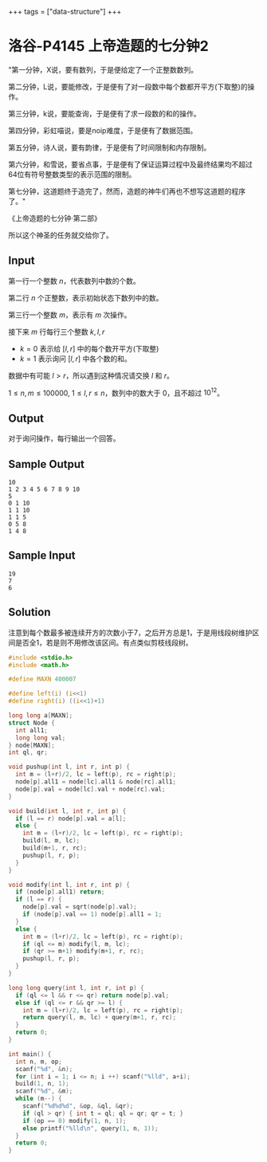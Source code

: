 +++
tags = ["data-structure"]
+++

# 洛谷-P4145 上帝造题的七分钟2

"第一分钟，X说，要有数列，于是便给定了一个正整数数列。

第二分钟，L说，要能修改，于是便有了对一段数中每个数都开平方(下取整)的操作。

第三分钟，k说，要能查询，于是便有了求一段数的和的操作。

第四分钟，彩虹喵说，要是noip难度，于是便有了数据范围。

第五分钟，诗人说，要有韵律，于是便有了时间限制和内存限制。

第六分钟，和雪说，要省点事，于是便有了保证运算过程中及最终结果均不超过64位有符号整数类型的表示范围的限制。

第七分钟，这道题终于造完了，然而，造题的神牛们再也不想写这道题的程序了。"

《上帝造题的七分钟·第二部》

所以这个神圣的任务就交给你了。

## Input

第一行一个整数 $n$，代表数列中数的个数。

第二行 $n$ 个正整数，表示初始状态下数列中的数。

第三行一个整数 $m$，表示有 $m$ 次操作。

接下来 $m$ 行每行三个整数 $k,l,r$

- $k=0$ 表示给 $[l,r]$  中的每个数开平方(下取整)
- $k=1$ 表示询问 $[l,r]$ 中各个数的和。

数据中有可能 $l>r$，所以遇到这种情况请交换 $l$ 和 $r$。

$1\le n,m\le 100000$, $1\le l,r\le n$，数列中的数大于 $0$，且不超过 $10^{12}$。

## Output

对于询问操作，每行输出一个回答。

## Sample Output

```
10
1 2 3 4 5 6 7 8 9 10
5
0 1 10
1 1 10
1 1 5
0 5 8
1 4 8
```

## Sample Input

```
19
7
6
```

## Solution

注意到每个数最多被连续开方的次数小于7，之后开方总是1，于是用线段树维护区间是否全1，若是则不用修改该区间。有点类似剪枝线段树。

```c
#include <stdio.h>
#include <math.h>

#define MAXN 400007

#define left(i) (i<<1)
#define right(i) ((i<<1)+1)

long long a[MAXN];
struct Node {
  int all1;
  long long val;
} node[MAXN];
int ql, qr;

void pushup(int l, int r, int p) {
  int m = (l+r)/2, lc = left(p), rc = right(p);
  node[p].all1 = node[lc].all1 & node[rc].all1;
  node[p].val = node[lc].val + node[rc].val;
}

void build(int l, int r, int p) {
  if (l == r) node[p].val = a[l];
  else {
    int m = (l+r)/2, lc = left(p), rc = right(p);
    build(l, m, lc);
    build(m+1, r, rc);
    pushup(l, r, p);
  }
}

void modify(int l, int r, int p) {
  if (node[p].all1) return;
  if (l == r) {
    node[p].val = sqrt(node[p].val);
    if (node[p].val == 1) node[p].all1 = 1;
  }
  else {
    int m = (l+r)/2, lc = left(p), rc = right(p);
    if (ql <= m) modify(l, m, lc);
    if (qr >= m+1) modify(m+1, r, rc);
    pushup(l, r, p);
  }
}

long long query(int l, int r, int p) {
  if (ql <= l && r <= qr) return node[p].val;
  else if (ql <= r && qr >= l) {
    int m = (l+r)/2, lc = left(p), rc = right(p);
    return query(l, m, lc) + query(m+1, r, rc);
  }
  return 0;
}

int main() {
  int n, m, op;
  scanf("%d", &n);
  for (int i = 1; i <= n; i ++) scanf("%lld", a+i);
  build(1, n, 1);
  scanf("%d", &m);
  while (m--) {
    scanf("%d%d%d", &op, &ql, &qr);
    if (ql > qr) { int t = ql; ql = qr; qr = t; }
    if (op == 0) modify(1, n, 1);
    else printf("%lld\n", query(1, n, 1));
  }
  return 0;
}
```
